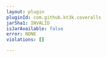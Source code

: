 ```yaml
---
layout: plugin
pluginId: com.github.kt3k.coveralls
jarSha1: INVALID
isJarAvailable: false
error: NONE
violations: []

---
```

